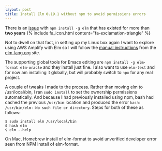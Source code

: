 ```yaml
---
layout: post
title: Install Elm 0.19.1 without npm to avoid permissions errors
---
```


There is an [issue](https://github.com/elm-lang/elm-platform/issues/225) with `npm install -g elm` that has existed for more than **two years** {% include fa_icon.html content="fa-exclamation-triangle" %}

Not to dwell on that fact, in setting up my Linux box again I want to explore using AWS Amplify with Elm so I will follow the [manual instructions](https://github.com/elm/compiler/blob/master/installers/linux/README.md) from the [elm-lang.org](https://elm-lang.org) site.

The supporting global tools for Emacs editing are `npm install -g elm-format elm-oracle` and they install just fine. I also want to use `elm-test` and for now am installing it globally, but will probably switch to `npx` for any real project.

A couple of tweaks I made to the process. Rather than moving elm to /usr/local/bin, I ran `sudo install` to set the ownership permissions automatically. And because I had previously installed using npm, bash had cached the previous `/usr/bin` location and produced the error `bash: /usr/bin/elm: No such file or directory`. Steps for both of these as follows:

```
$ sudo install elm /usr/local/bin
$ hash elm
$ elm --help
```

On Mac, Homebrew install of elm-format to avoid unverified developer error seen from NPM install of elm-format.
